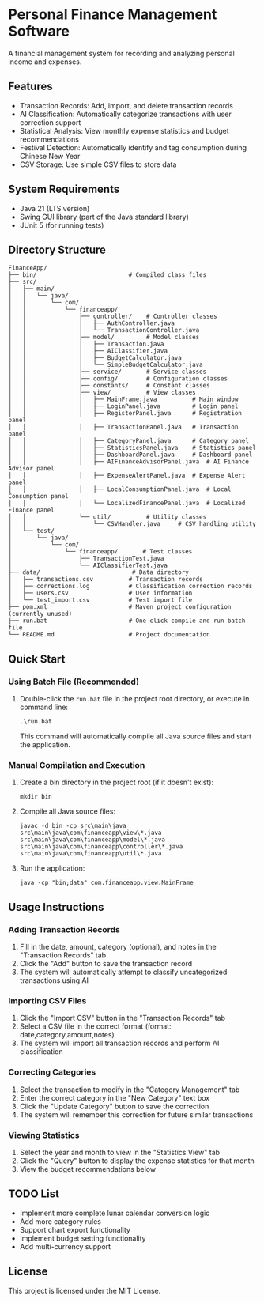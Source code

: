 # Personal Finance Management Software

A financial management system for recording and analyzing personal income and expenses.

## Features

- Transaction Records: Add, import, and delete transaction records
- AI Classification: Automatically categorize transactions with user correction support
- Statistical Analysis: View monthly expense statistics and budget recommendations
- Festival Detection: Automatically identify and tag consumption during Chinese New Year
- CSV Storage: Use simple CSV files to store data

## System Requirements

- Java 21 (LTS version)
- Swing GUI library (part of the Java standard library)
- JUnit 5 (for running tests)

## Directory Structure

```
FinanceApp/
├── bin/                          # Compiled class files
├── src/
│   ├── main/
│   │   └── java/
│   │       └── com/
│   │           └── financeapp/
│   │               ├── controller/    # Controller classes
│   │               │   ├── AuthController.java
│   │               │   └── TransactionController.java
│   │               ├── model/         # Model classes
│   │               │   ├── Transaction.java
│   │               │   ├── AIClassifier.java
│   │               │   ├── BudgetCalculator.java
│   │               │   └── SimpleBudgetCalculator.java
│   │               ├── service/       # Service classes
│   │               ├── config/        # Configuration classes
│   │               ├── constants/     # Constant classes
│   │               ├── view/          # View classes
│   │               │   ├── MainFrame.java          # Main window
│   │               │   ├── LoginPanel.java         # Login panel
│   │               │   ├── RegisterPanel.java      # Registration panel
│   │               │   ├── TransactionPanel.java   # Transaction panel
│   │               │   ├── CategoryPanel.java      # Category panel
│   │               │   ├── StatisticsPanel.java    # Statistics panel
│   │               │   ├── DashboardPanel.java     # Dashboard panel
│   │               │   ├── AIFinanceAdvisorPanel.java  # AI Finance Advisor panel
│   │               │   ├── ExpenseAlertPanel.java  # Expense Alert panel
│   │               │   ├── LocalConsumptionPanel.java  # Local Consumption panel
│   │               │   └── LocalizedFinancePanel.java  # Localized Finance panel
│   │               └── util/          # Utility classes
│   │                   └── CSVHandler.java     # CSV handling utility
│   └── test/
│       └── java/
│           └── com/
│               └── financeapp/       # Test classes
│                   ├── TransactionTest.java
│                   └── AIClassifierTest.java
├── data/                          # Data directory
│   ├── transactions.csv          # Transaction records
│   ├── corrections.log           # Classification correction records
│   ├── users.csv                 # User information
│   └── test_import.csv           # Test import file
├── pom.xml                       # Maven project configuration (currently unused)
├── run.bat                       # One-click compile and run batch file
└── README.md                     # Project documentation
```

## Quick Start

### Using Batch File (Recommended)

1. Double-click the `run.bat` file in the project root directory, or execute in command line:
   ```
   .\run.bat
   ```
   This command will automatically compile all Java source files and start the application.

### Manual Compilation and Execution

1. Create a bin directory in the project root (if it doesn't exist):
   ```
   mkdir bin
   ```

2. Compile all Java source files:
   ```
   javac -d bin -cp src\main\java src\main\java\com\financeapp\view\*.java src\main\java\com\financeapp\model\*.java src\main\java\com\financeapp\controller\*.java src\main\java\com\financeapp\util\*.java
   ```

3. Run the application:
   ```
   java -cp "bin;data" com.financeapp.view.MainFrame
   ```

## Usage Instructions

### Adding Transaction Records

1. Fill in the date, amount, category (optional), and notes in the "Transaction Records" tab
2. Click the "Add" button to save the transaction record
3. The system will automatically attempt to classify uncategorized transactions using AI

### Importing CSV Files

1. Click the "Import CSV" button in the "Transaction Records" tab
2. Select a CSV file in the correct format (format: date,category,amount,notes)
3. The system will import all transaction records and perform AI classification

### Correcting Categories

1. Select the transaction to modify in the "Category Management" tab
2. Enter the correct category in the "New Category" text box
3. Click the "Update Category" button to save the correction
4. The system will remember this correction for future similar transactions

### Viewing Statistics

1. Select the year and month to view in the "Statistics View" tab
2. Click the "Query" button to display the expense statistics for that month
3. View the budget recommendations below

## TODO List

- Implement more complete lunar calendar conversion logic
- Add more category rules
- Support chart export functionality
- Implement budget setting functionality
- Add multi-currency support

## License

This project is licensed under the MIT License. 